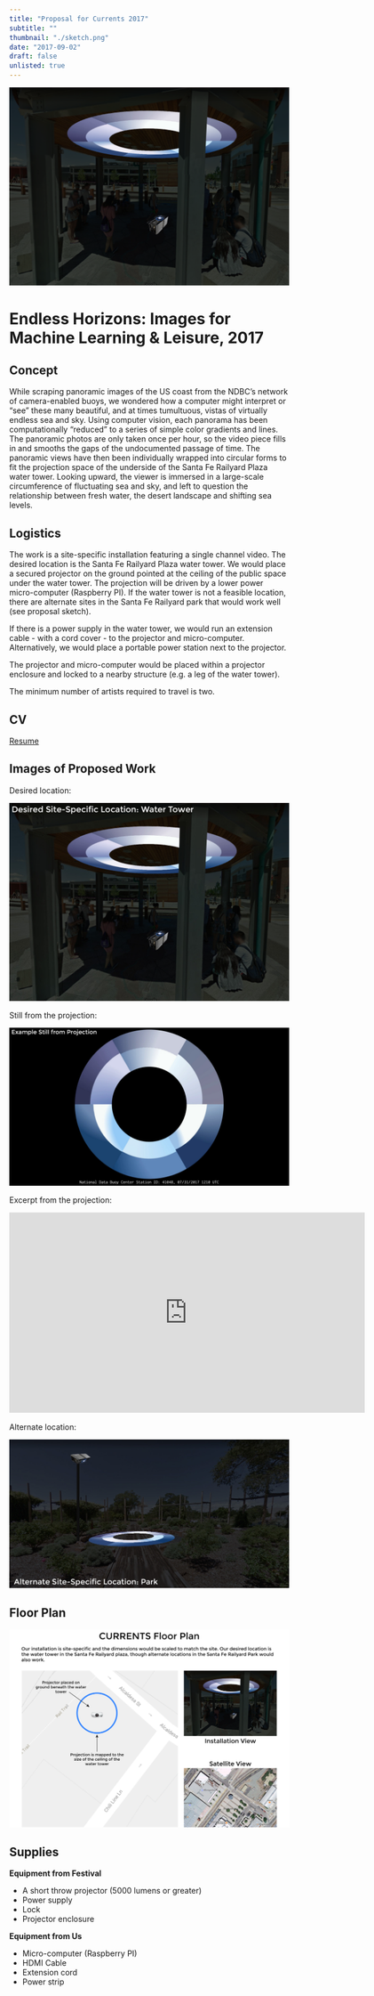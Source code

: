 ```yaml
---
title: "Proposal for Currents 2017"
subtitle: ""
thumbnail: "./sketch.png"
date: "2017-09-02"
draft: false
unlisted: true
---
```


![](./sketch.png)

# Endless Horizons: Images for Machine Learning & Leisure, 2017

## Concept

While scraping panoramic images of the US coast from the NDBC’s network of camera-enabled buoys, we wondered how a computer might interpret or “see” these many beautiful, and at times tumultuous, vistas of virtually endless sea and sky. Using computer vision, each panorama has been computationally “reduced” to a series of simple color gradients and lines. The panoramic photos are only taken once per hour, so the video piece fills in and smooths the gaps of the undocumented passage of time. The panoramic views have then been individually wrapped into circular forms to fit the projection space of the underside of the Santa Fe Railyard Plaza water tower. Looking upward, the viewer is immersed in a large-scale circumference of fluctuating sea and sky, and left to question the relationship between fresh water, the desert landscape and shifting sea levels. 

## Logistics

The work is a site-specific installation featuring a single channel video. The desired location is the Santa Fe Railyard Plaza water tower. We would place a secured projector on the ground pointed at the ceiling of the public space under the water tower. The projection will be driven by a lower power micro-computer (Raspberry PI). If the water tower is not a feasible location, there are alternate sites in the Santa Fe Railyard park that would work well (see proposal sketch).

If there is a power supply in the water tower, we would run an extension cable - with a cord cover - to the projector and micro-computer. Alternatively, we would place a portable power station next to the projector.

The projector and micro-computer would be placed within a projector enclosure and locked to a nearby structure (e.g. a leg of the water tower).

The minimum number of artists required to travel is two.

## CV

[Resume](/encoded-objects-resume.pdf)

## Images of Proposed Work

Desired location:

![](./proposal-water-tower.jpg)

Still from the projection:

![](./proposal-still.jpg)

Excerpt from the projection:

<iframe src="https://player.vimeo.com/video/241415103" width="640" height="360" frameborder="0" webkitallowfullscreen mozallowfullscreen allowfullscreen></iframe>

Alternate location:

![](./proposal-alternate-location.jpg)

## Floor Plan

![](./floor-plan.png)

## Supplies

**Equipment from Festival**

- A short throw projector (5000 lumens or greater)
- Power supply 
- Lock
- Projector enclosure

**Equipment from Us**

- Micro-computer (Raspberry PI)
- HDMI Cable
- Extension cord
- Power strip
